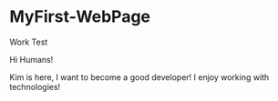 # MyFirst-WebPage
Work Test

Hi Humans!

Kim is here, I want to become a good developer!
I enjoy working with technologies!

